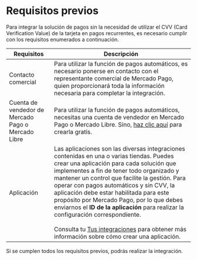 # Requisitos previos

Para integrar la solución de pagos sin la necesidad de utilizar el CVV (Card Verification Value) de la tarjeta en pagos recurrentes, es necesario cumplir con los requisitos enumerados a continuación.

| Requisitos | Descripción |
| --- | --- |
| Contacto comercial | Para utilizar la función de pagos automáticos, es necesario ponerse en contacto con el representante comercial de Mercado Pago, quien proporcionará toda la información necesaria para completar la integración. |
| Cuenta de vendedor de Mercado Pago o Mercado Libre | Para utilizar la función de pagos automáticos, necesitas una cuenta de vendedor en Mercado Pago o Mercado Libre. Sino, [haz clic aquí](https://www.mercadopago[FAKER][URL][DOMAIN]/hub/registration/landing) para crearla gratis. | 
| Aplicación  | Las aplicaciones son las diversas integraciones contenidas en una o varias tiendas. Puedes crear una aplicación para cada solución que implementes a fin de tener todo organizado y mantener un control que facilite la gestión. Para operar con pagos automáticos y sin CVV, la aplicación debe estar habilitada para este propósito por Mercado Pago, por lo que debes enviarnos el **ID de la aplicación** para realizar la configuración correspondiente. <br><br> Consulta tu [Tus integraciones](/developers/es/docs/checkout-bricks/additional-content/your-integrations/introduction) para obtener más información sobre cómo crear una aplicación. |

Si se cumplen todos los requisitos previos, podrás realizar la integración.